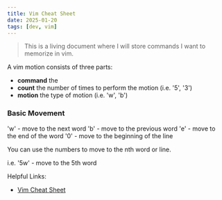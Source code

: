 ```yaml
---
title: Vim Cheat Sheet
date: 2025-01-20
tags: [dev, vim]
---
```


> This is a living document where I will store commands I want to memorize in vim.

A vim motion consists of three parts:
- **command** the
- **count** the number of times to perform the motion (i.e. '5', '3')
- **motion** the type of motion (i.e. 'w', 'b')

### Basic Movement

'w' - move to the next word
'b' - move to the previous word
'e' - move to the end of the word
'0' - move to the beginning of the line

You can use the numbers to move to the nth word or line.

i.e. '5w' - move to the 5th word

Helpful Links:
- [Vim Cheat Sheet](https://vim.rtorr.com/)
